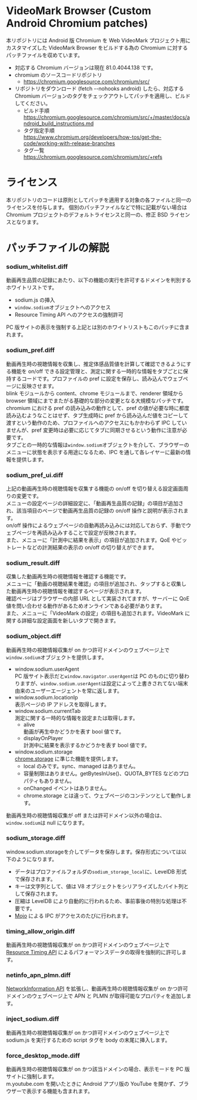 # VideoMark Browser (Custom Android Chromium patches)
本リポジトリには Android 版 Chromium を Web VideoMark プロジェクト用にカスタマイズした VideoMark Browser をビルドする為の Chromium に対するパッチファイルを収めています。

* 対応する Chromium バージョンは現在 81.0.4044.138 です。
* chromium のソースコードリポジトリ
  * https://chromium.googlesource.com/chromium/src/  
* リポジトリをダウンロード (fetch --nohooks android) したら、対応する Chromium バージョンのタグをチェックアウトしてパッチを適用し、ビルドしてください。
  * ビルド手順  
  https://chromium.googlesource.com/chromium/src/+/master/docs/android_build_instructions.md
  * タグ指定手順  
  https://www.chromium.org/developers/how-tos/get-the-code/working-with-release-branches
  * タグ一覧  
  https://chromium.googlesource.com/chromium/src/+refs

# ライセンス
本リポジトリのコードは原則としてパッチを適用する対象の各ファイルと同一のライセンスを付与します。
個別のパッチファイルなどで特に記載がない場合は Chromium プロジェクトのデフォルトライセンスと同一の、修正 BSD ライセンスとなります。

# パッチファイルの解説
### sodium_whitelist.diff
動画再生品質の記録にあたり、以下の機能の実行を許可するドメインを判別するホワイトリストです。
- sodium.js の挿入
- ```window.sodium```オブジェクトへのアクセス
- Resource Timing API へのアクセスの強制許可

PC 版サイトの表示を強制する上記とは別のホワイトリストもこのパッチに含まれます。

### sodium_pref.diff
動画再生時の視聴情報を収集し、推定体感品質値を計算して確認できるようにする機能を on/off できる設定管理と、測定に関する一時的な情報をタブごとに保持するコードです。プロファイルの pref に設定を保存し、読み込んでウェブページに反映させます。  
blink モジュールから content、chrome モジュールまで、renderer 領域から browser 領域にまでまたがる基礎的な部分の変更となる大規模なパッチです。  
chromium における pref の読み込みの動作として、pref の値が必要な時に都度読み込むようなことはせず、タブ生成時に pref から読み込んだ値をコピーして渡すという動作のため、プロファイルへのアクセスにもかかわらず IPC していませんが、pref 変更時は必要に応じてタブに同期させるという動作に注意が必要です。  
タブごとの一時的な情報は```window.sodium```オブジェクトを介して、ブラウザーのメニューに状態を表示する用途になるため、IPC を通して各レイヤーに最新の情報を提供します。

### sodium_pref_ui.diff
上記の動画再生時の視聴情報を収集する機能の on/off を切り替える設定画面周りの変更です。  
メニューの設定ページの詳細設定に、「動画再生品質の記録」の項目が追加され、該当項目のページで動画再生品質の記録の on/off 操作と説明が表示されます。  
on/off 操作によるウェブページの自動再読み込みには対応しておらず、手動でウェブページを再読み込みすることで設定が反映されます。  
また、メニューに「計測中に結果を表示」の項目が追加されます。QoE やビットレートなどの計測結果の表示の on/off の切り替えができます。

### sodium_result.diff
収集した動画再生時の視聴情報を確認する機能です。  
メニューに「動画の視聴結果を確認」の項目が追加され、タップすると収集した動画再生時の視聴情報を確認するページが表示されます。  
確認ページはブラウザーの内部 URL として実装されてますが、サーバーに QoE 値を問い合わせる動作があるためオンラインである必要があります。  
また、メニューに「VideoMark の設定」の項目も追加されます。VideoMark に関する詳細な設定画面を新しいタブで開きます。

### sodium_object.diff
動画再生時の視聴情報収集が on かつ許可ドメインのウェブページ上で```window.sodium```オブジェクトを提供します。
- window.sodium.userAgent  
PC 版サイト表示だと```window.navigator.userAgent```は PC のものに切り替わりますが、```window.sodium.userAgent```は設定によって上書きされてない端末由来のユーザーエージェントを常に返します。
- window.sodium.locationIp  
表示ページの IP アドレスを取得します。
- window.sodium.currentTab  
測定に関する一時的な情報を設定または取得します。
  - alive  
    動画が再生中かどうかを表す bool 値です。
  - displayOnPlayer  
    計測中に結果を表示するかどうかを表す bool 値です。
- window.sodium.storage  
[chrome.storage](https://developer.chrome.com/extensions/storage) に準じた機能を提供します。
  - local のみです。sync、managed はありません。
  - 容量制限はありません。getBytesInUse()、QUOTA_BYTES などのプロパティもありません。
  - onChanged イベントはありません。
  - chrome.storage とは違って、ウェブページのコンテンツとして動作します。

動画再生時の視聴情報収集が off または許可ドメイン以外の場合は、```window.sodium```は null になります。  

### sodium_storage.diff
window.sodium.storageを介してデータを保存します。保存形式については以下のようになります。
- データはプロファイルフォルダの```sodium_storage_local```に、LevelDB 形式で保存されます。
- キーは文字列として、値は V8 オブジェクトをシリアライズしたバイト列として保存されます。
- 圧縮は LevelDB により自動的に行われるため、事前事後の特別な処理は不要です。
- [Mojo](https://chromium.googlesource.com/chromium/src/+/master/mojo/README.md) による IPC がアクセスのたびに行われます。

### timing_allow_origin.diff
動画再生時の視聴情報収集が on かつ許可ドメインのウェブページ上で [Resource Timing API](https://developer.mozilla.org/en-US/docs/Web/API/Resource_Timing_API) によるパフォーマンスデータの取得を強制的に許可します。

### netinfo_apn_plmn.diff
[NetworkInformation API](https://developer.mozilla.org/ja/docs/Web/API/NetworkInformation) を拡張し、動画再生時の視聴情報収集が on かつ許可ドメインのウェブページ上で APN と PLMN が取得可能なプロパティを追加します。

### inject_sodium.diff
動画再生時の視聴情報収集が on かつ許可ドメインのウェブページ上で sodium.js を実行するための script タグを body の末尾に挿入します。

### force_desktop_mode.diff
動画再生時の視聴情報収集が on かつ該当ドメインの場合、表示モードを PC 版サイトに強制します。  
m.youtube.com を開いたときに Android アプリ版の YouTube を開かず、ブラウザーで表示する機能も含まれます。
